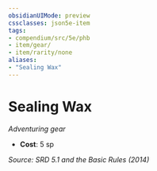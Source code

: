 ```yaml
---
obsidianUIMode: preview
cssclasses: json5e-item
tags:
- compendium/src/5e/phb
- item/gear/
- item/rarity/none
aliases: 
- "Sealing Wax"
---
```

# Sealing Wax
*Adventuring gear*  

- **Cost**: 5 sp

*Source: SRD 5.1 and the Basic Rules (2014)*